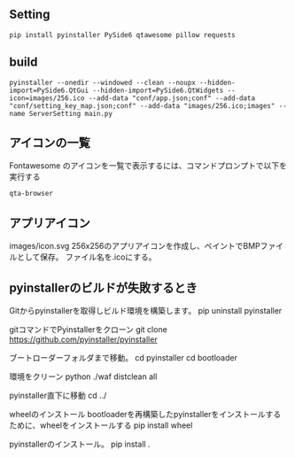 ## Setting

```
pip install pyinstaller PySide6 qtawesome pillow requests

```

## build

```
pyinstaller --onedir --windowed --clean --noupx --hidden-import=PySide6.QtGui --hidden-import=PySide6.QtWidgets --icon=images/256.ico --add-data "conf/app.json;conf" --add-data "conf/setting_key_map.json;conf" --add-data "images/256.ico;images" --name ServerSetting main.py
```

## アイコンの一覧
Fontawesome のアイコンを一覧で表示するには、コマンドプロンプトで以下を実行する
```
qta-browser
```

##  アプリアイコン
images/icon.svg
256x256のアプリアイコンを作成し、ペイントでBMPファイルとして保存。
ファイル名を.icoにする。


## pyinstallerのビルドが失敗するとき
Gitからpyinstallerを取得しビルド環境を構築します。
pip uninstall pyinstaller

gitコマンドでPyinstallerをクローン
git clone https://github.com/pyinstaller/pyinstaller

ブートローダーフォルダまで移動。
cd pyinstaller
cd bootloader

環境をクリーン
python ./waf distclean all

pyinstaller直下に移動
cd ../

wheelのインストール
bootloaderを再構築したpyinstallerをインストールするために、wheelをインストールする
pip install wheel

pyinstallerのインストール。
pip install .
